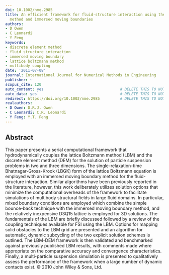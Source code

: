 ```yaml
---
doi: 10.1002/nme.2985
title: An efficient framework for fluid-structure interaction using the lattice Boltzmann
  method and immersed moving boundaries
authors:
- D Owen
- C Leonardi
- Y Feng
keywords:
- discrete element method
- fluid structure interaction
- immersed moving boundary
- lattice boltzmann method
- multibody coupling
date: '2011-07-08'
journal: International Journal for Numerical Methods in Engineering
publisher: ~
scopus_cite: 120
auto_content: yes                                  # DELETE THIS TO NOT AUTO GENERATE CONTENT
auto_data: yes                                     # DELETE THIS TO NOT AUTO GENERATE METADATA
redirect: https://doi.org/10.1002/nme.2985         # DELETE THIS TO NOT REDIRECT
realauthors:
- D Owen: D.R.J. Owen
- C Leonardi: C.R. Leonardi
- Y Feng: Y.T. Feng
---
```



## Abstract
This paper presents a serial computational framework that hydrodynamically couples the lattice Boltzmann method (LBM) and the discrete element method (DEM) for the solution of particle suspension problems in two and three dimensions. The single-relaxation-time Bhatnagar-Gross-Krook (LBGK) form of the lattice Boltzmann equation is employed with an immersed moving boundary method for the fluid-structure interaction. Similar algorithms have been previously reported in the literature, however, this work deliberately utilizes solution options that minimize the computational overheads of the framework to facilitate simulations of multibody structural fields in large fluid domains. In particular, mixed boundary conditions are employed which combine the simple bounce-back technique with the immersed moving boundary method, and the relatively inexpensive D3Q15 lattice is employed for 3D solutions. The fundamentals of the LBM are briefly discussed followed by a review of the coupling techniques available for FSI using the LBM. Options for mapping solid obstacles to the LBM grid are presented and an algorithm for automatic, dynamic subcycling of the two explicit solution schemes is outlined. The LBM-DEM framework is then validated and benchmarked against previously published LBM results, with comments made where appropriate on the comparative accuracy and convergence characteristics. Finally, a multi-particle suspension simulation is presented to qualitatively assess the performance of the framework when a large number of dynamic contacts exist. © 2010 John Wiley & Sons, Ltd.
